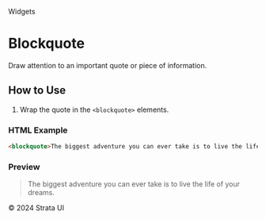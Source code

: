 <p class="section-text">Widgets</p>

# Blockquote

Draw attention to an important quote or piece of information.

## How to Use

1. Wrap the quote in the `<blockquote>` elements.

### HTML Example

```html
<blockquote>The biggest adventure you can ever take is to live the life of your dreams.</blockquote>
```

### Preview

<div class="example-container">
  <blockquote>The biggest adventure you can ever take is to live the life of your dreams.</blockquote>
</div>

<div class="footer">
  <p>&copy; 2024 Strata UI</p>
</div>
